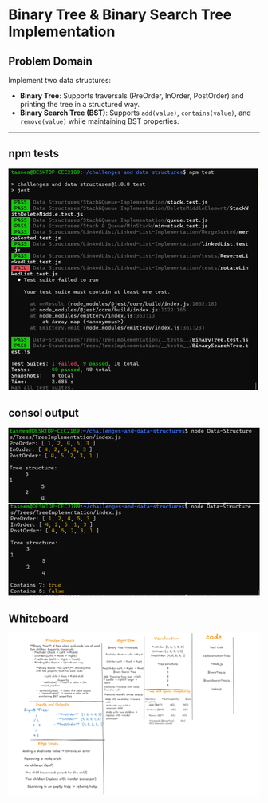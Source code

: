 # Binary Tree & Binary Search Tree Implementation

## Problem Domain
Implement two data structures:
- **Binary Tree**: Supports traversals (PreOrder, InOrder, PostOrder) and printing the tree in a structured way.
- **Binary Search Tree (BST)**: Supports `add(value)`, `contains(value)`, and `remove(value)` while maintaining BST properties.

---
## npm tests
![Tests](./assets/tests.png)

## consol output
![Console 1](./assets/consol1.png)
![Console 2](./assets/consol2.png)

## Whiteboard
![WB](./assets/wb.png)
